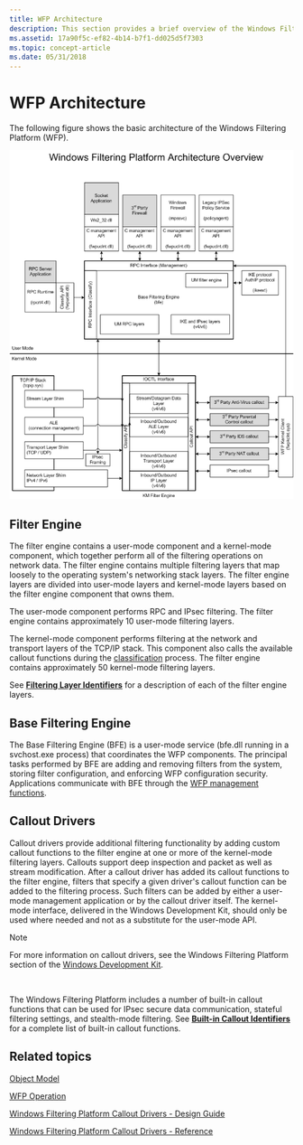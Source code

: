 ```yaml
---
title: WFP Architecture
description: This section provides a brief overview of the Windows Filtering Platform architecture.
ms.assetid: 17a90f5c-ef82-4b14-b7f1-dd025d5f7303
ms.topic: concept-article
ms.date: 05/31/2018
---
```


# WFP Architecture

The following figure shows the basic architecture of the Windows Filtering Platform (WFP).

![basic architecture of the windows filtering platform diagram](images/wfp-architecture.png)

## Filter Engine

The filter engine contains a user-mode component and a kernel-mode component, which together perform all of the filtering operations on network data. The filter engine contains multiple filtering layers that map loosely to the operating system's networking stack layers. The filter engine layers are divided into user-mode layers and kernel-mode layers based on the filter engine component that owns them.

The user-mode component performs RPC and IPsec filtering. The filter engine contains approximately 10 user-mode filtering layers.

The kernel-mode component performs filtering at the network and transport layers of the TCP/IP stack. This component also calls the available callout functions during the [classification](basic-operation.md) process. The filter engine contains approximately 50 kernel-mode filtering layers.

See [**Filtering Layer Identifiers**](management-filtering-layer-identifiers-.md) for a description of each of the filter engine layers.

## Base Filtering Engine

The Base Filtering Engine (BFE) is a user-mode service (bfe.dll running in a svchost.exe process) that coordinates the WFP components. The principal tasks performed by BFE are adding and removing filters from the system, storing filter configuration, and enforcing WFP configuration security. Applications communicate with BFE through the [WFP management functions](fwp-mgmt-functions.md).

## Callout Drivers

Callout drivers provide additional filtering functionality by adding custom callout functions to the filter engine at one or more of the kernel-mode filtering layers. Callouts support deep inspection and packet as well as stream modification. After a callout driver has added its callout functions to the filter engine, filters that specify a given driver's callout function can be added to the filtering process. Such filters can be added by either a user-mode management application or by the callout driver itself. The kernel-mode interface, delivered in the Windows Development Kit, should only be used where needed and not as a substitute for the user-mode API.

> [!Note]  
> For more information on callout drivers, see the Windows Filtering Platform section of the [Windows Development Kit](/windows-hardware/drivers/network/windows-filtering-platform-callout-drivers2).

 

The Windows Filtering Platform includes a number of built-in callout functions that can be used for IPsec secure data communication, stateful filtering settings, and stealth-mode filtering. See [**Built-in Callout Identifiers**](built-in-callout-identifiers.md) for a complete list of built-in callout functions.

## Related topics

<dl> <dt>

[Object Model](object-model.md)
</dt> <dt>

[WFP Operation](basic-operation.md)
</dt> <dt>

[Windows Filtering Platform Callout Drivers - Design Guide](/windows-hardware/drivers/network/windows-filtering-platform-callout-drivers2)
</dt> <dt>

[Windows Filtering Platform Callout Drivers - Reference](/windows-hardware/drivers/ddi/_netvista/)
</dt> </dl>

 

 
